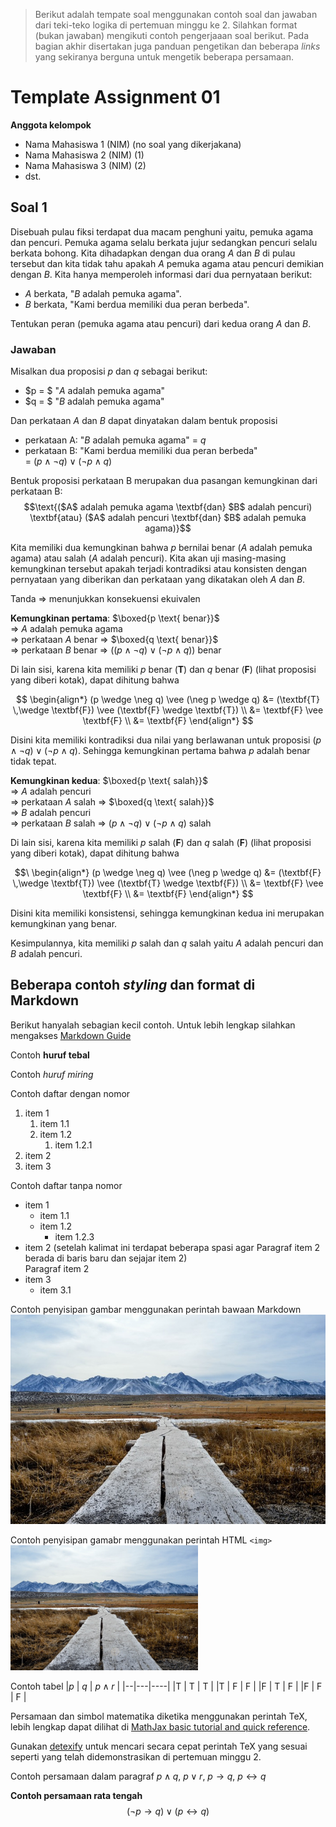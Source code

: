 > Berikut adalah tempate soal menggunakan contoh soal
> dan jawaban dari teki-teko logika di pertemuan minggu
> ke 2. Silahkan format (bukan jawaban) mengikuti contoh 
> pengerjaaan soal berikut.
> Pada bagian akhir disertakan juga panduan pengetikan
> dan beberapa *links* yang sekiranya berguna
> untuk mengetik beberapa persamaan.

# Template Assignment 01

**Anggota kelompok**
- Nama Mahasiswa 1 (NIM) (no soal yang dikerjakana)
- Nama Mahasiswa 2 (NIM) (1)
- Nama Mahasiswa 3 (NIM) (2)
- dst.


## Soal 1

Disebuah pulau fiksi terdapat dua macam penghuni yaitu,
pemuka agama dan pencuri. Pemuka agama selalu berkata jujur
sedangkan pencuri selalu berkata bohong. Kita dihadapkan
dengan dua orang $A$ dan $B$ di pulau tersebut dan kita
tidak tahu apakah $A$ pemuka agama atau pencuri demikian
dengan $B$. Kita hanya memperoleh informasi dari dua 
pernyataan berikut:
- $A$ berkata, \"$`B`$ adalah pemuka agama\".
- $B$ berkata, \"Kami berdua memiliki dua peran berbeda\".

Tentukan peran (pemuka agama atau pencuri) dari 
kedua orang $A$ dan $B$.

### Jawaban

Misalkan dua proposisi $p$ dan $q$ sebagai berikut:
- $p = $ \"$`A`$ adalah pemuka agama\"
- $q = $ \"$`B`$ adalah pemuka agama\"

Dan perkataan $A$ dan $B$ dapat dinyatakan dalam bentuk 
proposisi 
- perkataan A: "$B$ adalah pemuka agama" = $q$
- perkataan B: "Kami berdua memiliki dua peran berbeda"    
  = $(p \wedge \neg q) \vee (\neg p \wedge q)$

Bentuk proposisi perkataan B merupakan dua pasangan 
kemungkinan dari perkataan B:    
$$\text{($A$ adalah pemuka agama \textbf{dan} $B$ adalah pencuri) \textbf{atau} ($A$ adalah pencuri \textbf{dan} $B$ adalah pemuka agama)}$$

Kita memiliki dua kemungkinan bahwa $p$ bernilai benar 
($A$ adalah pemuka agama) atau salah ($A$ adalah pencuri). 
Kita akan uji masing-masing kemungkinan tersebut apakah
terjadi kontradiksi atau konsisten dengan pernyataan 
yang diberikan dan perkataan yang dikatakan oleh $A$ dan $B$.

Tanda $\Rightarrow$ menunjukkan konsekuensi ekuivalen   

**Kemungkinan pertama**: $\boxed{p \text{ benar}}$  
$\Rightarrow$ $A$ adalah pemuka agama    
$\Rightarrow$ perkataan $A$ benar 
  $\Rightarrow$ $\boxed{q \text{ benar}}$    
$\Rightarrow$ perkataan $B$ benar 
  $\Rightarrow$ $((p \wedge \neg q) \vee (\neg p \wedge q))$ benar

Di lain sisi, karena kita memiliki $p$ benar ($\textbf{T}$) dan 
$q$ benar ($\textbf{F}$) (lihat proposisi yang diberi kotak), 
dapat dihitung bahwa 

$$
\begin{align*}
  (p \wedge \neg q) \vee (\neg p \wedge q) 
    &= (\textbf{T} \,\wedge \textbf{F}) 
        \vee (\textbf{F} \wedge \textbf{T}) \\
    &= \textbf{F} \vee \textbf{F} \\
    &= \textbf{F} 
\end{align*} 
$$

Disini kita memiliki kontradiksi dua nilai yang berlawanan
untuk proposisi $(p \wedge \neg q) \vee (\neg p \wedge q)$. 
Sehingga kemungkinan pertama bahwa $p$ adalah benar tidak tepat.

**Kemungkinan kedua**: $\boxed{p \text{ salah}}$   
$\Rightarrow$ $A$ adalah pencuri    
$\Rightarrow$ perkataan $A$ salah
  $\Rightarrow$ $\boxed{q \text{ salah}}$     
$\Rightarrow$ $B$ adalah pencuri    
$\Rightarrow$ perkataan $B$ salah
  $\Rightarrow$ $(p \wedge \neg q) \vee (\neg p \wedge q)$ salah

Di lain sisi, karena kita memiliki $p$ salah ($\textbf{F}$) dan
$q$ salah ($\textbf{F}$) (lihat proposisi yang diberi kotak),
dapat dihitung bahwa

$$\
\begin{align*}
  (p \wedge \neg q) \vee (\neg p \wedge q) 
    &= (\textbf{F} \,\wedge \textbf{T}) 
        \vee (\textbf{T} \wedge \textbf{F}) \\
    &= \textbf{F} \vee \textbf{F} \\
    &= \textbf{F} 
\end{align*} 
$$

Disini kita memiliki konsistensi, sehingga kemungkinan kedua ini
merupakan kemungkinan yang benar.

Kesimpulannya, kita memiliki $p$ salah dan $q$ salah yaitu
$A$ adalah pencuri dan $B$ adalah pencuri.


## Beberapa contoh _styling_ dan format di Markdown
Berikut hanyalah sebagian kecil contoh. Untuk lebih lengkap
silahkan mengakses [Markdown Guide](https://www.markdownguide.org/)

Contoh **huruf tebal**

Contoh _huruf miring_


Contoh daftar dengan nomor 
1. item 1
   1. item 1.1
   2. item 1.2
      1. item 1.2.1
2. item 2
3. item 3

Contoh daftar tanpa nomor 
- item 1 
  - item 1.1
  - item 1.2
    - item 1.2.3
- item 2 (setelah kalimat ini terdapat beberapa spasi
  agar Paragraf item 2 berada di baris baru dan sejajar 
  item 2)    
  Paragraf item 2
- item 3
  - item 3.1


Contoh penyisipan gambar menggunakan perintah bawaan 
Markdown
![nama_image](pexels-photo-41126.jpeg)

Contoh penyisipan gamabr menggunakan perintah HTML `<img>`
<img src="./pexels-photo-41126.jpeg" width=300>


Contoh tabel
|$p$ | $q$ | $p \wedge r$  |
|--|---|----|
|T | T | T  | 
|T | F | F  | 
|F | T | F  | 
|F | F | F  | 

Persamaan dan simbol matematika diketika menggunakan
perintah TeX, lebih lengkap dapat dilihat di 
[MathJax basic tutorial and quick reference](https://math.meta.stackexchange.com/questions/5020/mathjax-basic-tutorial-and-quick-reference).    

Gunakan [detexify](https://detexify.kirelabs.org/classify.html) untuk mencari secara cepat perintah TeX yang sesuai
seperti yang telah didemonstrasikan di pertemuan minggu 2.

Contoh persamaan dalam paragraf $p \wedge q$, 
$p \vee r$, 
$p \rightarrow q$,
$p \leftrightarrow q$

**Contoh persamaan rata tengah**
$$(\neg p \rightarrow q) \vee (p \leftrightarrow q)$$

